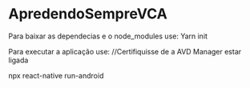 # ApredendoSempreVCA

Para baixar as dependecias e o node_modules use:
Yarn init

Para executar a aplicação use:
//Certifiquisse de a AVD Manager estar ligada

npx react-native run-android
